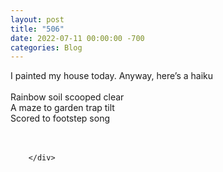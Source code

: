 ```yaml
---
layout: post
title: "506"
date: 2022-07-11 00:00:00 -700
categories: Blog
---
```


<div class="blog-content">
				<div class="paragraph"><span><span>I painted my house today. Anyway, here&rsquo;s a haiku</span></span><br><span></span><br><span><span>Rainbow soil scooped clear</span></span><br><span></span><span><span>A maze to garden trap tilt</span></span><br><span></span><span><span>Scored to footstep song</span></span><br><span></span><br>&#8203;</div>

		</div>
        